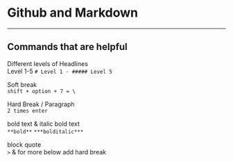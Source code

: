 # Github and Markdown

---

## Commands that are helpful

Different levels of Headlines \
Level 1-5 `# Level 1 - ##### Level 5`

Soft break \
`shift + option + 7 = \`

Hard Break / Paragraph \
`2 times enter`

bold text & italic bold text \
`**bold**` `***bolditalic***`

block quote \
`>` & for more below add hard break
